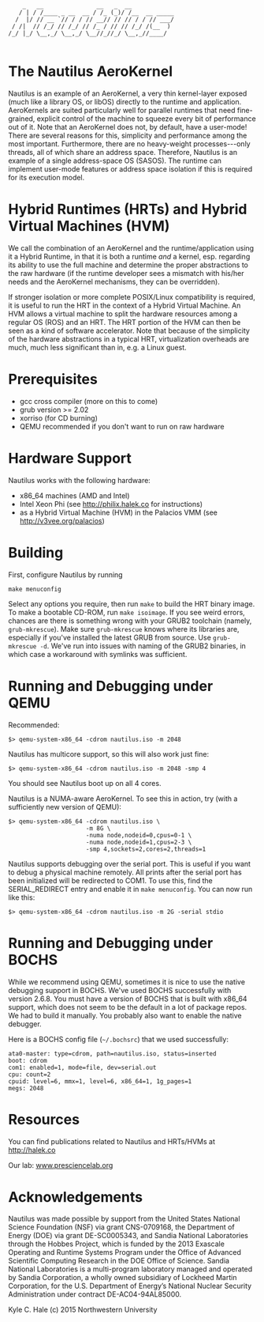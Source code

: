 ```

    _   __               __   _  __                
   / | / /____ _ __  __ / /_ (_)/ /__  __ _____    
  /  |/ // __ `// / / // __// // // / / // ___/ 
 / /|  // /_/ // /_/ // /_ / // // /_/ /(__  )     
/_/ |_/ \__,_/ \__,_/ \__//_//_/ \__,_//____/


```

# The Nautilus AeroKernel

Nautilus is an example of an AeroKernel, a very thin kernel-layer exposed 
(much like a library OS, or libOS) directly to the runtime and application. 
AeroKernels are suited particularly well for parallel runtimes that need fine-grained,
explicit control of the machine to squeeze every bit of performance out of it. Note that
an AeroKernel does not, by default, have a user-mode! There are several reasons for this, 
simplicity and performance among the most important. Furthermore, there are no heavy-weight
processes---only threads, all of which share an address space. Therefore, Nautilus is an 
example of a single address-space OS (SASOS). The runtime can implement user-mode features
or address space isolation if this is required for its execution model.

# Hybrid Runtimes (HRTs) and Hybrid Virtual Machines (HVM)

We call the combination of an AeroKernel and the runtime/application using it
a Hybrid Runtime, in that it is both a runtime *and* a kernel, esp. regarding its
ability to use the full machine and determine the proper abstractions to the raw hardware
(if the runtime developer sees a mismatch with his/her needs and the AeroKernel mechanisms, 
they can be overridden). 

If stronger isolation or more complete POSIX/Linux compatibility is required, it is useful
to run the HRT in the context of a Hybrid Virtual Machine. An HVM allows a virtual machine
to split the hardware resources among a regular OS (ROS) and an HRT. The HRT portion of the 
HVM can then be seen as a kind of software accelerator. Note that because of the simplicity 
of the hardware abstractions in a typical HRT, virtualization overheads are much, much less
significant than in, e.g. a Linux guest. 

# Prerequisites

- gcc cross compiler (more on this to come)
- grub version >= 2.02
- xorriso (for CD burning)
- QEMU recommended if you don't want to run on raw hardware

# Hardware Support

Nautilus works with the following hardware:

- x86_64 machines (AMD and Intel)
- Intel Xeon Phi (see http://philix.halek.co for instructions)
- as a Hybrid Virtual Machine (HVM) in the Palacios VMM (see http://v3vee.org/palacios)

# Building

First, configure Nautilus by running 

`make menuconfig`

Select any options you require, then 
run `make` to build the HRT binary image. To make a bootable CD-ROM, 
run `make isoimage`. If you see weird errors, chances are there
is something wrong with your GRUB2 toolchain (namely, `grub-mkrescue`). Make sure `grub-mkrescue`
knows where its libraries are, especially if you've installed the
latest GRUB from source. Use `grub-mkrescue -d`. We've run into issues with naming of
the GRUB2 binaries, in which case a workaround with symlinks was sufficient.


# Running and Debugging under QEMU

Recommended:

`$> qemu-system-x86_64 -cdrom nautilus.iso -m 2048`

Nautilus has multicore support, so this will also work just fine:

`$> qemu-system-x86_64 -cdrom nautilus.iso -m 2048 -smp 4`

You should see Nautilus boot up on all 4 cores.

Nautilus is a NUMA-aware AeroKernel. To see this in action, try (with a sufficiently new
version of QEMU):

```
$> qemu-system-x86_64 -cdrom nautilus.iso \
                      -m 8G \
                      -numa node,nodeid=0,cpus=0-1 \
                      -numa node,nodeid=1,cpus=2-3 \
                      -smp 4,sockets=2,cores=2,threads=1
```

Nautilus supports debugging over the serial port. This is useful if you want to
debug a physical machine remotely. All prints after the serial port has been
initialized will be redirected to COM1. To use this, find the SERIAL_REDIRECT
entry and enable it in `make menuconfig`. You can now run like this:

`$> qemu-system-x86_64 -cdrom nautilus.iso -m 2G -serial stdio`

# Running and Debugging under BOCHS

While we recommend using QEMU, sometimes it is nice to use the native debugging 
support in BOCHS. We've used BOCHS successfully with version 2.6.8. You must have
a version of BOCHS that is built with x86_64 support, which does not seem to be the
default in a lot of package repos. We had to build it manually. You probably also 
want to enable the native debugger.

Here is a BOCHS config file (`~/.bochsrc`) that we used successfully:

```
ata0-master: type=cdrom, path=nautilus.iso, status=inserted
boot: cdrom
com1: enabled=1, mode=file, dev=serial.out
cpu: count=2
cpuid: level=6, mmx=1, level=6, x86_64=1, 1g_pages=1
megs: 2048
```

# Resources

You can find publications related to Nautilus and HRTs/HVMs at 
http://halek.co

Our lab:
www.presciencelab.org


# Acknowledgements

Nautilus was made possible by support from the United States National Science
Foundation (NSF) via grant CNS-0709168, the Department of Energy (DOE) via
grant DE-SC0005343, and Sandia National Laboratories through the Hobbes
Project, which is funded by the 2013 Exascale Operating and Runtime Systems
Program under the Office of Advanced Scientific Computing Research in the DOE
Office of Science. Sandia National Laboratories is a multi-program laboratory
managed and operated by Sandia Corporation, a wholly owned subsidiary of
Lockheed Martin Corporation, for the U.S. Department of Energy’s National
Nuclear Security Administration under contract DE-AC04-94AL85000.

Kyle C. Hale (c) 2015
Northwestern University